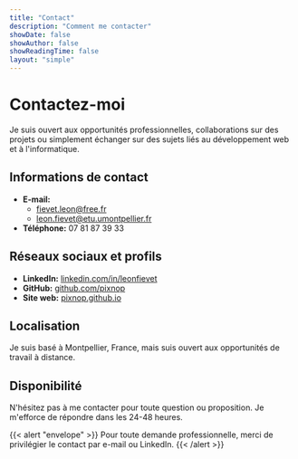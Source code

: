 ```yaml
---
title: "Contact"
description: "Comment me contacter"
showDate: false
showAuthor: false
showReadingTime: false
layout: "simple"
---
```


# Contactez-moi

Je suis ouvert aux opportunités professionnelles, collaborations sur des projets ou simplement échanger sur des sujets liés au développement web et à l'informatique.

## Informations de contact

- **E-mail:**
    - fievet.leon@free.fr
    - leon.fievet@etu.umontpellier.fr
- **Téléphone:** 07 81 87 39 33

## Réseaux sociaux et profils

- **LinkedIn:** [linkedin.com/in/leonfievet](https://linkedin.com/in/leonfievet)
- **GitHub:** [github.com/pixnop](https://github.com/pixnop)
- **Site web:** [pixnop.github.io](https://pixnop.github.io)

## Localisation

Je suis basé à Montpellier, France, mais suis ouvert aux opportunités de travail à distance.

## Disponibilité

N'hésitez pas à me contacter pour toute question ou proposition. Je m'efforce de répondre dans les 24-48 heures.

{{< alert "envelope" >}}
Pour toute demande professionnelle, merci de privilégier le contact par e-mail ou LinkedIn.
{{< /alert >}}